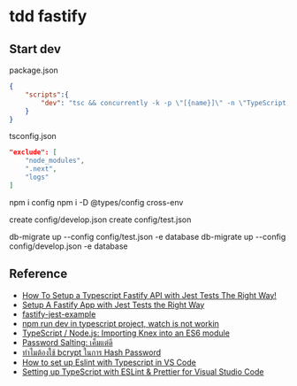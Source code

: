 # tdd fastify

## Start dev
package.json
```json
{
    "scripts":{
        "dev": "tsc && concurrently -k -p \"[{name}]\" -n \"TypeScript,App\" -c \"yellow.bold,cyan.bold\" \"tsc --watch\" \"fastify start --ignore-watch=\\\".next logs .ts$\\\" -w -l info -P dist/app.js\""
    }
}
```
tsconfig.json
```json
"exclude": [
    "node_modules",
    ".next",
    "logs"
]
```

npm i config
npm i -D @types/config cross-env

create config/develop.json
create config/test.json

db-migrate up --config config/test.json -e database
db-migrate up --config config/develop.json -e database

## Reference
- [How To Setup a Typescript Fastify API with Jest Tests The Right Way!](https://www.youtube.com/watch?v=beY0sn-XgtY)
- [Setup A Fastify App with Jest Tests the Right Way](https://jaywolfe.dev/blog/setup-a-fastify-app-with-jest-tests-the-right-way/)
- [fastify-jest-example](https://github.com/wolfejw86/blog-examples/tree/master/fastify-jest-example)
- [npm run dev in typescript project, watch is not workin](https://github.com/fastify/fastify-cli/issues/246#issuecomment-915604892)
- [TypeScript / Node.js: Importing Knex into an ES6 module](https://dev.to/asteinarson/typescript-node-js-importing-knex-into-es6-module-1poc)
- [Password Salting: เค็มแต่ดี](https://blog.sethanantp.com/password-salting/)
- [ทำไมต้องใช้ bcrypt ในการ Hash Password](https://blog.sethanantp.com/why-using-bcrypt/)
- [How to set up Eslint with Typescript in VS Code](https://thesoreon.com/blog/how-to-set-up-eslint-with-typescript-in-vs-code)
- [Setting up TypeScript with ESLint & Prettier for Visual Studio Code](https://dev.to/sam_piggott/setting-up-typescript-with-eslint-prettier-for-visual-studio-code-1e3h)



